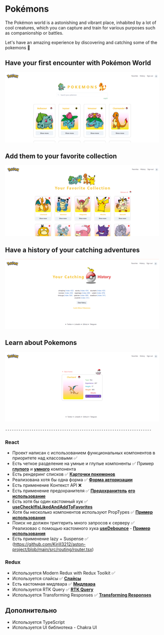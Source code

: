 # Pokémons

The Pokémon world is a astonishing and vibrant place, inhabited by a lot of cool creatures, which you can capture and train for various purposes such as companionship or battles.

Let's have an amazing experience by discovering and catching some of the pokemons 🙂

## Have your first encounter with Pokémon World

![My Image](readmeImgs/landingPage.png)

## Add them to your favorite collection

![My Image](readmeImgs/favoritePage.png)

## Have a history of your catching adventures

![My Image](readmeImgs/historyPage.png)

## Learn about Pokemons

![My Image](readmeImgs/SingleCardPage.png)

`-------------------------------------------------------------------`

### React

- Проект написан с использованием функциональных компонентов в приоритете над классовыми ✅
- Есть четкое разделение на умные и глупые компоненты ✅ Пример [**глупого**](https://github.com/Kirill3212/aston-project/blob/main/src/components/Footer.tsx) и [**умного**](https://github.com/Kirill3212/aston-project/blob/main/src/components/SearchBarAndDisplay.tsx) компонента
- Есть рендеринг списков ✅ [**Карточки покемонов**](https://github.com/Kirill3212/aston-project/blob/main/src/components/cardsLists/PokemonCardsList.tsx)
- Реализована хотя бы одна форма ✅ [**Форма авторизации**](https://github.com/Kirill3212/aston-project/blob/main/src/components/forms/SignUpForm.tsx)
- Есть применение Контекст API ❌
- Есть применение предохранителя ✅ [**Предохранитель**](https://github.com/Kirill3212/aston-project/blob/main/src/components/ErrorBoundary.tsx) [**его использование**](https://github.com/Kirill3212/aston-project/blob/main/src/routing/router.tsx)
- Есть хотя бы один кастомный хук ✅ [**useCheckIfIsLikedAndAddToFavorites**](https://github.com/Kirill3212/aston-project/blob/main/src/hooks/useCheckIfIsLikedAndAddToFavorites.ts)
- Хотя бы несколько компонентов используют PropTypes ✅ [**Пример использования**](https://github.com/Kirill3212/aston-project/blob/main/src/components/cards/PokemonCardSearch.tsx)
- Поиск не должен триггерить много запросов к серверу ✅ Реализовао с помощью кастомного хука [**useDebounce**](https://github.com/Kirill3212/aston-project/blob/main/src/hooks/useDebounce.ts) - [**Пример использования**](https://github.com/Kirill3212/aston-project/blob/main/src/components/SearchBarAndDisplay.tsx)
- Есть применение lazy + Suspense ✅ (https://github.com/Kirill3212/aston-project/blob/main/src/routing/router.tsx)

### Redux

- Используется Modern Redux with Redux Toolkit ✅
- Используется слайсы ✅ [**Слайсы**](https://github.com/Kirill3212/aston-project/tree/main/src/store/slices)
- Есть кастомная мидлвара ✅ [**Мидлвара**](https://github.com/Kirill3212/aston-project/blob/main/src/store/localStorageListenerMiddleware.ts)
- Используется RTK Query ✅ [**RTK Query**](https://github.com/Kirill3212/aston-project/blob/main/src/api/api.ts)
- Используется Transforming Responses ✅ [**Transforming Responses**](https://github.com/Kirill3212/aston-project/blob/main/src/api/transformResponse.ts)

## Дополнительно

- Используется TypeScript
- Используется UI библиотека - Chakra UI
